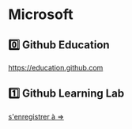 # Microsoft

## :zero: Github Education

https://education.github.com

## :one: Github Learning Lab

[s'enregistrer à => ](0.Github-Learning-Lab/0.Installation)
